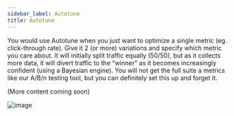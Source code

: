 ```yaml
---
sidebar_label: Autotune
title: Autotune
---
```


You would use Autotune when you just want to optimize a single metric (eg. click-through rate). Give it 2 (or more) variations and specify which metric you care about. It will initially split traffic equally (50/50), but as it collects more data, it will divert traffic to the “winner” as it becomes increasingly confident (using a Bayesian engine). You will not get the full suite a metrics like our A/B/n testing tool, but you can definitely set this up and forget it.

(More content coming soon)

![image](https://user-images.githubusercontent.com/74588208/127933636-55759614-8409-498f-a4c3-9568609acd17.png)
